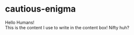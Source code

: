 # cautious-enigma

Hello Humans!  
This is the content I use to write in the content box!
Nifty huh?
